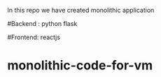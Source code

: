 In this repo we have created monolithic application

#Backend : python flask

#Frontend: reactjs 
# monolithic-code-for-vm
